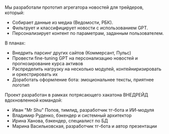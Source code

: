 Мы разработали прототип агрегатора новостей для трейдеров, который:
- Собирает данные из медиа (Ведомости, РБК).
- Фильтрует и классифицирует новости с использованием GPT.
- Персонализирует контент по параметрам, заданным пользователем.

В планах:
- Внедрить парсинг других сайтов (Коммерсант, Пульс)
- Провести fine-tuning GPT на персонализацию новостей и прогнозирование курса активов
- Распределить нагрузку на несколько модулей, контейниризировать и оркестрировать их
- Доработать оформление бота: эмоциональнее тексты, приятнее логотип

Проект разработан в рамках потрясающего хакатона ВНЕДРЕЙД вдохновленной командой:
- Иван "Mr Shu" Попов, тимлид, разработчик тг-бота и ИИ-модуля
- Владимир Руденко, бэкендер и системный архитектор
- Ирина Ханова, бэкендер, специалист по БД
- Марина Васильковская, разработчик тг-бота и автор презентации
